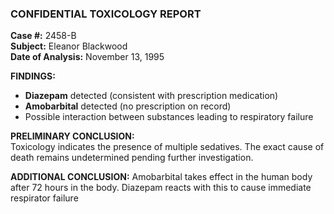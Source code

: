 ### **CONFIDENTIAL TOXICOLOGY REPORT**

**Case #:** 2458-B  
**Subject:** Eleanor Blackwood  
**Date of Analysis:** November 13, 1995

**FINDINGS:**

- **Diazepam** detected (consistent with prescription medication)
- **Amobarbital** detected (no prescription on record)
- Possible interaction between substances leading to respiratory failure

**PRELIMINARY CONCLUSION:**  
Toxicology indicates the presence of multiple sedatives. The exact cause of death remains undetermined pending further investigation.

**ADDITIONAL CONCLUSION:**
Amobarbital takes effect in the human body after 72 hours in the body. Diazepam reacts with this to cause immediate respirator failure